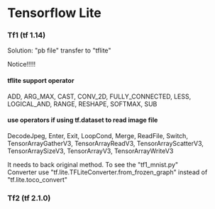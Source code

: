 # Tensorflow Lite  
### Tf1 (tf 1.14)  
Solution: "pb file" transfer to "tflite"   
  
Notice!!!!!  
#### tflite support operator  
ADD, ARG_MAX, CAST, CONV_2D, FULLY_CONNECTED, LESS, LOGICAL_AND, RANGE, RESHAPE, SOFTMAX, SUB  
#### use operators if using tf.dataset to read image file
DecodeJpeg, Enter, Exit, LoopCond, Merge, ReadFile, Switch, TensorArrayGatherV3, TensorArrayReadV3, TensorArrayScatterV3, TensorArraySizeV3, TensorArrayV3, TensorArrayWriteV3  
  
It needs to back original method.  To see the "tf1_mnist.py"  
Converter use "tf.lite.TFLiteConverter.from_frozen_graph" instead of "tf.lite.toco_convert"  
  
  
### Tf2 (tf 2.1.0)  
